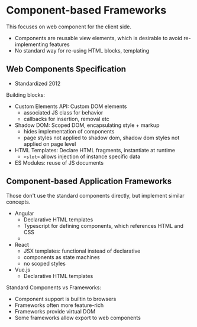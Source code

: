 # Component-based Frameworks

This focuses on web component for the client side.

* Components are reusable view elements, which is desirable to
  avoid re-implementing features
* No standard way for re-using HTML blocks, templating

## Web Components Specification

* Standardized 2012

Building blocks:

* Custom Elements API: Custom DOM elements
  * associated JS class for behavior
  * callbacks for insertion, removal etc
* Shadow DOM: Scoped DOM, encapsulating style + markup
  * hides implementation of components
  * page styles not applied to shadow dom,
    shadow dom styles not applied on page level
* HTML Templates: Declare HTML fragments, instantiate at runtime
  * `<slot>` allows injection of instance specific data
* ES Modules: reuse of JS documents

## Component-based Application Frameworks

Those don't use the standard components directly, but implement
similar concepts.

* Angular
  * Declarative HTML templates
  * Typescript for defining components, which references HTML and CSS
  * 
* React
  * JSX templates: functional instead of declarative
  * components as state machines
  * no scoped styles
* Vue.js
  * Declarative HTML templates

Standard Components vs Frameworks:

* Component support is builtin to browsers
* Frameworks often more feature-rich
* Frameworks provide virtual DOM
* Some frameworks allow export to web components
